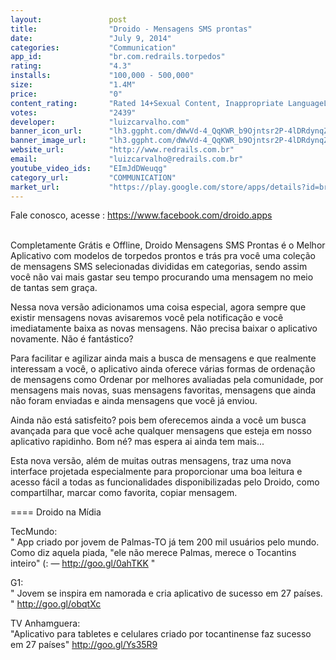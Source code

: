 ```yaml
---
layout:               post
title:                "Droido - Mensagens SMS prontas"
date:                 "July 9, 2014"
categories:           "Communication"
app_id:               "br.com.redrails.torpedos"
rating:               "4.3"
installs:             "100,000 - 500,000"
size:                 "1.4M"
price:                "0"
content_rating:       "Rated 14+Sexual Content, Inappropriate LanguageLearn more"
votes:                "2439"
developer:            "luizcarvalho.com"
banner_icon_url:      "lh3.ggpht.com/dWwVd-4_QqKWR_b9Ojntsr2P-4lDRdynqZV0WukZhOIDAUvzuSCki6uA1CEMz_21VQ=w300"
banner_image_url:     "lh3.ggpht.com/dWwVd-4_QqKWR_b9Ojntsr2P-4lDRdynqZV0WukZhOIDAUvzuSCki6uA1CEMz_21VQ=w300"
website_url:          "http://www.redrails.com.br"
email:                "luizcarvalho@redrails.com.br"
youtube_video_ids:    "EImJdDWeuqg"
category_url:         "COMMUNICATION"
market_url:           "https://play.google.com/store/apps/details?id=br.com.redrails.torpedos&hl=en"
---
```

<div jsname="C4s9Ed">Fale conosco, acesse : <a href="https://www.google.com/url?q=https://www.google.com/url?q%3Dhttps://www.facebook.com/droido.apps%26sa%3DD%26usg%3DAFQjCNG7EKnadZhJg-DPntLyPqq9bVymTA&sa=D&usg=AFQjCNEkjCItrR0eUFkUAhWBfFPrff6Qkw" target="_blank">https://www.facebook.com/droido.apps</a><p><br>Completamente Grátis e Offline, Droido Mensagens SMS Prontas é o Melhor Aplicativo com modelos de torpedos prontos e trás pra você uma coleção de mensagens SMS selecionadas  divididas em categorias, sendo assim você não vai mais gastar seu tempo procurando uma mensagem no meio de tantas sem graça.</p>
<p>Nessa nova versão adicionamos uma coisa especial, agora sempre que existir mensagens novas avisaremos você pela notificação e você imediatamente baixa as novas mensagens. Não precisa baixar o aplicativo novamente. Não é fantástico?</p>
<p>Para facilitar e agilizar ainda mais a busca de mensagens e que realmente interessam a você, o aplicativo ainda oferece várias formas de ordenação de mensagens como Ordenar por melhores avaliadas pela comunidade, por mensagens mais novas, suas mensagens favoritas, mensagens que ainda não foram enviadas e ainda mensagens que você já enviou. </p>
<p>Ainda não está satisfeito? pois bem oferecemos ainda a você um busca avançada para que você ache qualquer mensagens que esteja em nosso aplicativo rapidinho. Bom né? mas espera ai ainda tem mais...</p>
<p>Esta nova versão, além de muitas outras mensagens, traz uma nova interface projetada especialmente para proporcionar uma boa leitura e acesso fácil a todas as funcionalidades disponibilizadas pelo Droido, como compartilhar, marcar como favorita, copiar mensagem.</p>
<p>==== Droido na Mídia </p>
<p>TecMundo: <br>      " App criado por jovem de Palmas-TO já tem 200 mil usuários pelo mundo. Como diz aquela piada, "ele não merece Palmas, merece o Tocantins inteiro" (: — <a href="https://www.google.com/url?q=https://www.google.com/url?q%3Dhttp://goo.gl/0ahTKK%26sa%3DD%26usg%3DAFQjCNGSSah-rnbTUnljz7ibGimRop7YIg&sa=D&usg=AFQjCNFJOGOrlwx0CmS9Jow49q3kV7CrmQ" target="_blank">http://goo.gl/0ahTKK</a> "</p>
<p>G1:<br>    " Jovem se inspira em namorada e cria aplicativo de sucesso em 27 países. " <a href="https://www.google.com/url?q=https://www.google.com/url?q%3Dhttp://goo.gl/obqtXc%26sa%3DD%26usg%3DAFQjCNFBCzM3wCI4-xWf5ZsUKfcbrvNE7g&sa=D&usg=AFQjCNEFPw0AOEtRcdgcN0sADRxDGn9wTw" target="_blank">http://goo.gl/obqtXc</a></p>
<p>TV Anhamguera:<br>    "Aplicativo para tabletes e celulares criado por tocantinense faz sucesso em 27 países" <a href="https://www.google.com/url?q=https://www.google.com/url?q%3Dhttp://goo.gl/Ys35R9%26sa%3DD%26usg%3DAFQjCNG3H42ZjYpWyUq9nuuv9LAqAl4-rw&sa=D&usg=AFQjCNFMLTb1wXTaeMg000I5PwMsbqU5qg" target="_blank">http://goo.gl/Ys35R9</a></p>
</div> <div jsname="WJz9Hc" style="display:none">Contact Us, visit: <a href="https://www.google.com/url?q=https://www.facebook.com/droido.apps&sa=D&usg=AFQjCNG7EKnadZhJg-DPntLyPqq9bVymTA" target="_blank">https://www.facebook.com/droido.apps</a><p><br>Completely Free and Offline, Ready Droido SMS Messaging Is The Best App with models of torpedoes ready and back to you a collection of selected SMS messages divided into categories, so you will not spend your time looking for a message in the middle of so many bland .</p>
<p>In this new version we add a special thing, now when any new messages will notify you and you immediately notice the low posts. No need to download application again. Is not that fantastic?</p>
<p>To facilitate and expedite the search and messaging that really matter to you, further application also offers several ways of sorting messages as Sort by best evaluated by the community, for new messages, favorite messages, messages that have not been sent and which messages you have sent.</p>
<p>Still not satisfied? as well we offer you an advanced search to find you any messages in our application that is quick. Good right? But wait there's more ...</p>
<p>This new version, along with many other posts, brings a new interface designed specifically to provide a good read and easy access to all the features offered by Droido, how to share, mark as favorite, copy message.</p>
<p>Droido ==== in the Media</p>
<p>TecMundo:<br>      "App created by young Palmas-TO now has 200 million users worldwide As the joke says,." He does not deserve Palmas, Tocantins deserves all "(: - <a href="https://www.google.com/url?q=http://goo.gl/0ahTKK&sa=D&usg=AFQjCNGSSah-rnbTUnljz7ibGimRop7YIg" target="_blank">http://goo.gl/0ahTKK</a>"</p>
<p>G1:<br>    "Young draws on his girlfriend and creates successful application in 27 countries." Http://goo.gl/obqtXc</p>
<p>TV Anhamguera:<br>    "App for tablets and mobiles created by Tocantins is successful in 27 countries" <a href="https://www.google.com/url?q=http://goo.gl/Ys35R9&sa=D&usg=AFQjCNG3H42ZjYpWyUq9nuuv9LAqAl4-rw" target="_blank">http://goo.gl/Ys35R9</a></p>
</div> <div class="show-more-end" jsaction="click:vhaaFf"></div>
